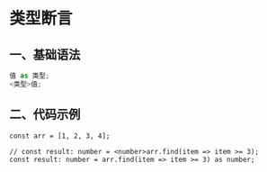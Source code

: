 # 类型断言

## 一、基础语法

```ts
值 as 类型;
<类型>值;
```

## 二、代码示例

```tsx
const arr = [1, 2, 3, 4];

// const result: number = <number>arr.find(item => item >= 3);
const result: number = arr.find(item => item >= 3) as number;
```

